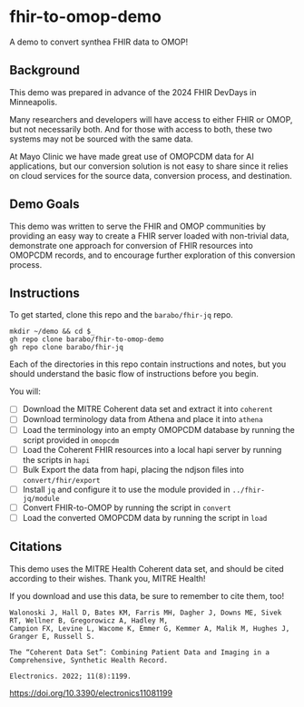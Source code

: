 # fhir-to-omop-demo
A demo to convert synthea FHIR data to OMOP!

## Background
This demo was prepared in advance of the 2024 FHIR DevDays in Minneapolis.

Many researchers and developers will have access to either FHIR or OMOP, but
not necessarily both.  And for those with access to both, these two systems
may not be sourced with the same data.

At Mayo Clinic we have made great use of OMOPCDM data for AI applications,
but our conversion solution is not easy to share since it relies on cloud
services for the source data, conversion process, and destination.

## Demo Goals
This demo was written to serve the FHIR and OMOP communities by providing an
easy way to create a FHIR server loaded with non-trivial data, demonstrate
one approach for conversion of FHIR resources into OMOPCDM records, and to
encourage further exploration of this conversion process.

## Instructions
To get started, clone this repo and the `barabo/fhir-jq` repo.
```
mkdir ~/demo && cd $_
gh repo clone barabo/fhir-to-omop-demo
gh repo clone barabo/fhir-jq
```

Each of the directories in this repo contain instructions and notes, but you
should understand the basic flow of instructions before you begin.

You will:
- [ ] Download the MITRE Coherent data set and extract it into `coherent`
- [ ] Download terminology data from Athena and place it into `athena`
- [ ] Load the terminology into an empty OMOPCDM database by running the script provided in `omopcdm`
- [ ] Load the Coherent FHIR resources into a local hapi server by running the scripts in `hapi`
- [ ] Bulk Export the data from hapi, placing the ndjson files into `convert/fhir/export`
- [ ] Install `jq` and configure it to use the module provided in `../fhir-jq/module`
- [ ] Convert FHIR-to-OMOP by running the script in `convert`
- [ ] Load the converted OMOPCDM data by running the script in `load`

## Citations

This demo uses the MITRE Health Coherent data set, and should be cited according to their wishes.  Thank you, MITRE Health!

If you download and use this data, be sure to remember to cite them, too!

```
Walonoski J, Hall D, Bates KM, Farris MH, Dagher J, Downs ME, Sivek RT, Wellner B, Gregorowicz A, Hadley M,
Campion FX, Levine L, Wacome K, Emmer G, Kemmer A, Malik M, Hughes J, Granger E, Russell S.

The “Coherent Data Set”: Combining Patient Data and Imaging in a Comprehensive, Synthetic Health Record.

Electronics. 2022; 11(8):1199.
```
https://doi.org/10.3390/electronics11081199
